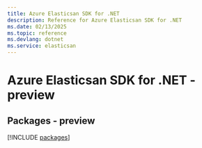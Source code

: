 ```yaml
---
title: Azure Elasticsan SDK for .NET
description: Reference for Azure Elasticsan SDK for .NET
ms.date: 02/13/2025
ms.topic: reference
ms.devlang: dotnet
ms.service: elasticsan
---
```

# Azure Elasticsan SDK for .NET - preview
## Packages - preview
[!INCLUDE [packages](elasticsan-index.md)]